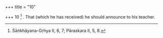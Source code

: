 +++
title = "10"

+++
10 [^2] . That (which he has received) he should announce to his teacher.


[^2]:  Śāṅkhāyana-Gṛhya II, 6, 7; Pāraskara II, 5, 8.
